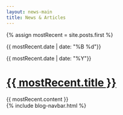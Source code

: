 ```yaml
---
layout: news-main
title: News & Articles
---
```


<div class="ninecol">
	<div class="box selArticle">
		{% assign mostRecent = site.posts.first %} 
		<div class="selArticleHeader">
			<div class="date">
				<p>{{ mostRecent.date | date: "%B %d"}}</p>
				<p>{{ mostRecent.date | date: "%Y"}}</p>
			</div>
			<h1><a href="{{ site.baseurl }}{{ mostRecent.url }}">{{ mostRecent.title }}</a></h1>
		</div>
		<div class="selArticleContent">
			{{ mostRecent.content }}
		</div>
	</div>
</div>
{% include blog-navbar.html %}
